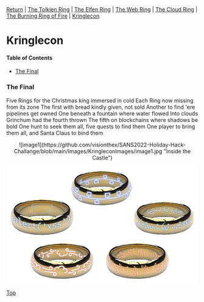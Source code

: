 [Return](https://github.com/visionthex/SANS2022-Holiday-Hack-Challange/blob/main/README.md) | [The Tolkien Ring](https://github.com/visionthex/SANS2022-Holiday-Hack-Challange/blob/main/Chapters/TheTolkienRing.md) | [The Elfen Ring](https://github.com/visionthex/SANS2022-Holiday-Hack-Challange/blob/main/Chapters/TheElfenRing.md) | [The Web Ring](#suricata) | [The Cloud Ring](#suricata) | [The Burning Ring of Fire](#suricata) | [Kringlecon](https://github.com/visionthex/SANS2022-Holiday-Hack-Challange/blob/main/Chapters/Kringlecon.md)

<h1 id="top">Kringlecon</h3>

#### Table of Contents

- [The Final](#final)

<h3 id="final">The Final</h3>

Five Rings for the Christmas king immersed in cold
Each Ring now missing from its zone
The first with bread kindly given, not sold
Another to find 'ere pipelines get owned
One beneath a fountain where water flowed
Into clouds Grinchum had the fourth thrown
The fifth on blockchains where shadows be bold
One hunt to seek them all, five quests to find them
One player to bring them all, and Santa Claus to bind them

<center> ![image1](https://github.com/visionthex/SANS2022-Holiday-Hack-Challange/blob/main/Images/KringleconImages/image1.jpg "Inside the Castle") </center>

![image2](https://github.com/visionthex/SANS2022-Holiday-Hack-Challange/blob/main/Images/KringleconImages/image2.png "The Five Rings")

[Top](#top)
